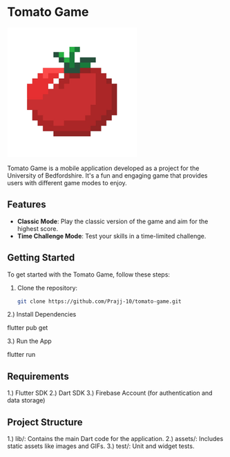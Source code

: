 # Tomato Game 


<img src="./assets/images/tomato-main.png" alt="Tomato Game Icon" width="300" height="300">


Tomato Game is a mobile application developed as a project for the University of Bedfordshire. It's a fun and engaging game that provides users with different game modes to enjoy.

## Features

- **Classic Mode**: Play the classic version of the game and aim for the highest score.
- **Time Challenge Mode**: Test your skills in a time-limited challenge.

## Getting Started

To get started with the Tomato Game, follow these steps:

1. Clone the repository:

   ```bash
   git clone https://github.com/Prajj-10/tomato-game.git

2.) Install Dependencies

   flutter pub get

3.) Run the App

   flutter run

## Requirements

1.) Flutter SDK 
2.) Dart SDK 
3.) Firebase Account (for authentication and data storage) 

## Project Structure

1.) lib/: Contains the main Dart code for the application. 
2.) assets/: Includes static assets like images and GIFs. 
3.) test/: Unit and widget tests. 
